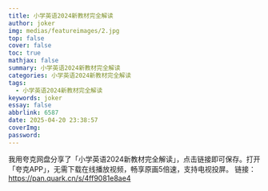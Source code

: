 ```yaml
---
title: 小学英语2024新教材完全解读
author: joker
img: medias/featureimages/2.jpg
top: false
cover: false
toc: true
mathjax: false
summary: 小学英语2024新教材完全解读
categories: 小学英语2024新教材完全解读
tags:
  - 小学英语2024新教材完全解读
keywords: joker
essay: false
abbrlink: 6587
date: 2025-04-20 23:38:57
coverImg:
password:
---
```


我用夸克网盘分享了「小学英语2024新教材完全解读」，点击链接即可保存。打开「夸克APP」，无需下载在线播放视频，畅享原画5倍速，支持电视投屏。
链接：https://pan.quark.cn/s/4ff9081e8ae4
